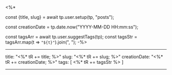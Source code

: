 <%* 

const {title, slug} = await tp.user.setup(tp, "posts");

const creationDate = tp.date.now("YYYY-MM-DD HH:mm:ss");

const tagsArr = await tp.user.suggestTags(tp);
const tagsStr = tagsArr.map(t => `"${t}"`).join(", ");
-%>

---
title: "<%* tR += title; %>"
slug: "<%* tR += slug; %>"
creationDate: "<%* tR += creationDate; %>"
tags: [ <%* tR += tagsStr %> ]

---